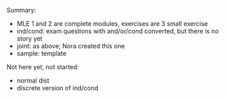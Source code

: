 Summary:
- MLE 1 and 2 are complete modules, exercises are 3 small exercise
- ind/cond: exam questions with and/or/cond converted, but there is no story yet
- joint: as above; Nora created this one
- sample: template

Not here yet, not started:
- normal dist
- discrete version of ind/cond
